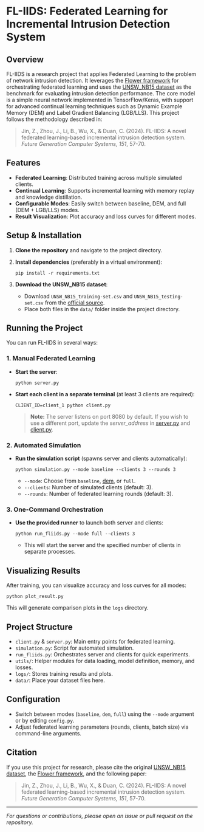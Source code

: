# FL-IIDS: Federated Learning for Incremental Intrusion Detection System

## Overview

FL-IIDS is a research project that applies Federated Learning to the problem of network intrusion detection. It leverages the [Flower framework](https://github.com/adap/flower) for orchestrating federated learning and uses the [UNSW_NB15 dataset](https://research.unsw.edu.au/projects/unsw-nb15-dataset) as the benchmark for evaluating intrusion detection performance. The core model is a simple neural network implemented in TensorFlow/Keras, with support for advanced continual learning techniques such as Dynamic Example Memory (DEM) and Label Gradient Balancing (LGB/LLS). This project follows the methodology described in:

> Jin, Z., Zhou, J., Li, B., Wu, X., & Duan, C. (2024). FL-IIDS: A novel federated learning-based incremental intrusion detection system. _Future Generation Computer Systems, 151_, 57-70.

## Features

- **Federated Learning**: Distributed training across multiple simulated clients.
- **Continual Learning**: Supports incremental learning with memory replay and knowledge distillation.
- **Configurable Modes**: Easily switch between baseline, DEM, and full (DEM + LGB/LLS) modes.
- **Result Visualization**: Plot accuracy and loss curves for different modes.

## Setup & Installation

1. **Clone the repository** and navigate to the project directory.

2. **Install dependencies** (preferably in a virtual environment):

   ```shell
   pip install -r requirements.txt
   ```

3. **Download the UNSW_NB15 dataset**:
   - Download `UNSW_NB15_training-set.csv` and `UNSW_NB15_testing-set.csv` from the [official source](https://research.unsw.edu.au/projects/unsw-nb15-dataset).
   - Place both files in the `data/` folder inside the project directory.

## Running the Project

You can run FL-IIDS in several ways:

### 1. Manual Federated Learning

- **Start the server**:
  ```shell
  python server.py
  ```
- **Start each client in a separate terminal** (at least 3 clients are required):
  ```shell
  CLIENT_ID=client_1 python client.py
  ```
  > **Note:** The server listens on port 8080 by default. If you wish to use a different port, update the _server_address_ in [server.py](./blob/main/server.py) and [client.py](./blob/main/client.py).

### 2. Automated Simulation

- **Run the simulation script** (spawns server and clients automatically):
  ```shell
  python simulation.py --mode baseline --clients 3 --rounds 3
  ```
  - `--mode`: Choose from `baseline`, [dem](http://_vscodecontentref_/3), or `full`.
  - `--clients`: Number of simulated clients (default: 3).
  - `--rounds`: Number of federated learning rounds (default: 3).

### 3. One-Command Orchestration

- **Use the provided runner** to launch both server and clients:
  ```shell
  python run_fliids.py --mode full --clients 3
  ```
  - This will start the server and the specified number of clients in separate processes.

## Visualizing Results

After training, you can visualize accuracy and loss curves for all modes:

```shell
python plot_result.py
```

This will generate comparison plots in the `logs` directory.

## Project Structure

- `client.py` & `server.py`: Main entry points for federated learning.
- `simulation.py`: Script for automated simulation.
- `run_fliids.py`: Orchestrates server and clients for quick experiments.
- `utils/`: Helper modules for data loading, model definition, memory, and losses.
- `logs/`: Stores training results and plots.
- `data/`: Place your dataset files here.

## Configuration

- Switch between modes (`baseline`, `dem`, `full`) using the `--mode` argument or by editing `config.py`.
- Adjust federated learning parameters (rounds, clients, batch size) via command-line arguments.

## Citation

If you use this project for research, please cite the original [UNSW_NB15 dataset](https://research.unsw.edu.au/projects/unsw-nb15-dataset), the [Flower framework](https://github.com/adap/flower), and the following paper:

> Jin, Z., Zhou, J., Li, B., Wu, X., & Duan, C. (2024). FL-IIDS: A novel federated learning-based incremental intrusion detection system. _Future Generation Computer Systems, 151_, 57-70.

---

_For questions or contributions, please open an issue or pull request on the repository._
